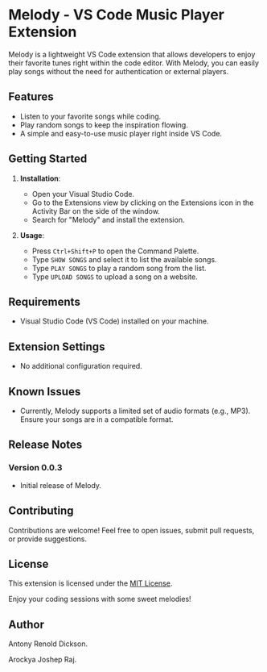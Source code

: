 # Melody - VS Code Music Player Extension

Melody is a lightweight VS Code extension that allows developers to enjoy their favorite tunes right within the code editor. With Melody, you can easily play songs without the need for authentication or external players.

## Features

- Listen to your favorite songs while coding.
- Play random songs to keep the inspiration flowing.
- A simple and easy-to-use music player right inside VS Code.

## Getting Started

1. **Installation**:

   - Open your Visual Studio Code.
   - Go to the Extensions view by clicking on the Extensions icon in the Activity Bar on the side of the window.
   - Search for "Melody" and install the extension.

2. **Usage**:

   - Press `Ctrl+Shift+P` to open the Command Palette.
   - Type `SHOW SONGS` and select it to list the available songs.
   - Type `PLAY SONGS` to play a random song from the list.
   - Type `UPLOAD SONGS` to upload a song on a website.

## Requirements

- Visual Studio Code (VS Code) installed on your machine.

## Extension Settings

- No additional configuration required.

## Known Issues

- Currently, Melody supports a limited set of audio formats (e.g., MP3). Ensure your songs are in a compatible format.

## Release Notes

### Version 0.0.3

- Initial release of Melody.

## Contributing

Contributions are welcome! Feel free to open issues, submit pull requests, or provide suggestions.

## License

This extension is licensed under the [MIT License](LICENSE).

Enjoy your coding sessions with some sweet melodies!

## Author
Antony Renold Dickson.

Arockya Joshep Raj.